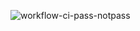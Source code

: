 ![workflow-ci-pass-notpass](https://github.com/DIEGOVZK/C214_Engenharia_de_software/actions/workflows/ci-aula5-app.yml/badge.svg)